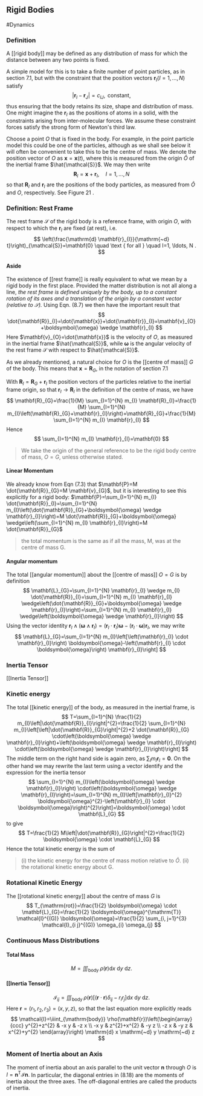 ## Rigid Bodies
#Dynamics 
### Definition
A [[rigid body]] may be defined as any distribution of mass for which the distance between any two points is fixed.

A simple model for this is to take a finite number of point particles, as in section $7.1$, but with the constraint that the position vectors $\mathbf{r}_{I}(I=1, \ldots, N)$ satisfy
$$
\left|\mathbf{r}_{I}-\mathbf{r}_{J}\right|=c_{I J}, \text { constant, }
$$
thus ensuring that the body retains its size, shape and distribution of mass.
One might imagine the $\mathbf{r}_{I}$ as the positions of atoms in a solid, with the constraints arising from inter-molecular forces. We assume these constraint forces satisfy the strong form of Newton's third law.

Choose a point $O$ that is fixed in the body. For example, in the point particle model this could be one of the particles, although as we shall see below it will often be convenient to take this to be the centre of mass. We denote the position vector of $O$ as $\mathbf{x}=\mathbf{x}(t)$, where this is measured from the origin $\hat{O}$ of the inertial frame $\hat{\mathcal{S}}$. We may then write
$$
\mathbf{R}_{I}=\mathbf{x}+\mathbf{r}_{I}, \quad I=1, \ldots, N
$$
so that $\mathbf{R}_{I}$ and $\mathbf{r}_{I}$ are the positions of the body particles, as measured from $\hat{O}$ and $O$, respectively. See Figure 21 .

### Definition: Rest Frame
The rest frame $\mathcal{S}$ of the rigid body is a reference frame, with origin $O$, with respect to which the $\mathbf{r}_{I}$ are fixed (at rest), i.e.
$$
\left(\frac{\mathrm{d} \mathbf{r}_{I}}{\mathrm{~d} t}\right)_{\mathcal{S}}=\mathbf{0} \quad \text { for all } \quad I=1, \ldots, N .
$$

#### Aside
The existence of [[rest frame]] is really equivalent to what we mean by a rigid body in the first place. Provided the matter distribution is not all along a line, *the rest frame is defined uniquely by the body, up to a constant rotation of its axes and a translation of the origin by a constant vector (relative to $\mathcal{S})$.*
Using Eqn. (8.7) we then have the important result that
$$
\dot{\mathbf{R}}_{I}=\dot{\mathbf{x}}+\dot{\mathbf{r}}_{I}=\mathbf{v}_{O}+\boldsymbol{\omega} \wedge \mathbf{r}_{I}
$$
Here $\mathbf{v}_{O}=\dot{\mathbf{x}}$ is the velocity of $O$, as measured in the inertial frame $\hat{\mathcal{S}}$, while $\boldsymbol{\omega}$ is the angular velocity of the rest frame $\mathcal{S}$ with respect to $\hat{\mathcal{S}}$.

As we already mentioned, a natural choice for $O$ is the [[centre of mass]] $G$ of the body. This means that $\mathbf{x}=\mathbf{R}_{G}$, in the notation of section $7.1$

With $\mathbf{R}_{I}=\mathbf{R}_{G}+\mathbf{r}_{I}$ the position vectors of the particles relative to the inertial frame origin, so that $\mathbf{r}_{I} \rightarrow \mathbf{R}_{I}$ in the definition of the centre of mass, we have
$$
\mathbf{R}_{G}=\frac{1}{M} \sum_{I=1}^{N} m_{I} \mathbf{R}_{I}=\frac{1}{M} \sum_{I=1}^{N} m_{I}\left(\mathbf{R}_{G}+\mathbf{r}_{I}\right)=\mathbf{R}_{G}+\frac{1}{M} \sum_{I=1}^{N} m_{I} \mathbf{r}_{I}
$$
Hence
$$
\sum_{I=1}^{N} m_{I} \mathbf{r}_{I}=\mathbf{0}
$$

 

>We take the origin of the general reference to be the rigid body centre of mass, $O=G$, unless otherwise stated.

#### Linear Momentum
We already know from Eqn $(7.3)$ that $\mathbf{P}=M \dot{\mathbf{R}}_{G}=M \mathbf{v}_{G}$, but it is interesting to see this explicitly for a rigid body:
$\mathbf{P}=\sum_{I=1}^{N} m_{I} \dot{\mathbf{R}}_{I}=\sum_{I=1}^{N} m_{I}\left(\dot{\mathbf{R}}_{G}+\boldsymbol{\omega} \wedge \mathbf{r}_{I}\right)=M \dot{\mathbf{R}}_{G}+\boldsymbol{\omega} \wedge\left(\sum_{I=1}^{N} m_{I} \mathbf{r}_{I}\right)=M \dot{\mathbf{R}}_{G}$
>the total momentum is the same as if all the mass, M, was at the centre of mass G.

#### Angular momentum
The total [[angular momentum]] about the [[centre of mass]] $O=G$ is by definition
$$
\mathbf{L}_{G}=\sum_{I=1}^{N} \mathbf{r}_{I} \wedge m_{I} \dot{\mathbf{R}}_{I}=\sum_{I=1}^{N} m_{I} \mathbf{r}_{I} \wedge\left(\dot{\mathbf{R}}_{G}+\boldsymbol{\omega} \wedge \mathbf{r}_{I}\right)=\sum_{I=1}^{N} m_{I} \mathbf{r}_{I} \wedge\left(\boldsymbol{\omega} \wedge \mathbf{r}_{I}\right)
$$
Using the vector identity $\mathbf{r}_{I} \wedge\left(\boldsymbol{\omega} \wedge \mathbf{r}_{I}\right)=\left(\mathbf{r}_{I} \cdot \mathbf{r}_{I}\right) \boldsymbol{\omega}-\left(\mathbf{r}_{I} \cdot \boldsymbol{\omega}\right) \mathbf{r}_{I}$, we may write
$$
\mathbf{L}_{G}=\sum_{I=1}^{N} m_{I}\left[\left(\mathbf{r}_{I} \cdot \mathbf{r}_{I}\right) \boldsymbol{\omega}-\left(\mathbf{r}_{I} \cdot \boldsymbol{\omega}\right) \mathbf{r}_{I}\right]
$$

### Inertia Tensor
[[Inertia Tensor]]
### Kinetic energy
The total [[kinetic energy]] of the body, as measured in the inertial frame, is
$$
T=\sum_{I=1}^{N} \frac{1}{2} m_{I}\left|\dot{\mathbf{R}}_{I}\right|^{2}=\frac{1}{2} \sum_{I=1}^{N} m_{I}\left[\left|\dot{\mathbf{R}}_{G}\right|^{2}+2 \dot{\mathbf{R}}_{G} \cdot\left(\boldsymbol{\omega} \wedge \mathbf{r}_{I}\right)+\left(\boldsymbol{\omega} \wedge \mathbf{r}_{I}\right) \cdot\left(\boldsymbol{\omega} \wedge \mathbf{r}_{I}\right)\right]
$$
The middle term on the right hand side is again zero, as $\sum_{I} m_{I} \mathbf{r}_{I}=\mathbf{0}$.
On the other hand we may rewrite the last term using a vector identify and the expression for the inertia tensor
$$
\sum_{I=1}^{N} m_{I}\left(\boldsymbol{\omega} \wedge \mathbf{r}_{I}\right) \cdot\left(\boldsymbol{\omega} \wedge \mathbf{r}_{I}\right)=\sum_{I=1}^{N} m_{I}\left[\mathbf{r}_{I}^{2} \boldsymbol{\omega}^{2}-\left(\mathbf{r}_{I} \cdot \boldsymbol{\omega}\right)^{2}\right]=\boldsymbol{\omega} \cdot \mathbf{L}_{G}
$$
to give
$$
T=\frac{1}{2} M\left|\dot{\mathbf{R}}_{G}\right|^{2}+\frac{1}{2} \boldsymbol{\omega} \cdot \mathbf{L}_{G}
$$
Hence the total kinetic energy is the sum of
>(i) the kinetic energy for the centre of mass motion relative to $\hat{O}$.
> (ii) the rotational kinetic energy about G.

### Rotational Kinetic Energy
The [[rotational kinetic energy]] about the centre of mass $G$ is
$$
T_{\mathrm{rot}}=\frac{1}{2} \boldsymbol{\omega} \cdot \mathbf{L}_{G}=\frac{1}{2} \boldsymbol{\omega}^{\mathrm{T}} \mathcal{I}^{(G)} \boldsymbol{\omega}=\frac{1}{2} \sum_{i, j=1}^{3} \mathcal{I}_{i j}^{(G)} \omega_{i} \omega_{j}
$$

### Continuous Mass Distributions
#### Total Mass
$$M=\iiint_{\text {body }} \rho(\mathbf{r}) \mathrm{d} x \mathrm{~d} y \mathrm{~d} z.$$
#### [[Inertia Tensor]]
$$\mathcal{I}_{i j}=\iiint_{\text {body }} \rho(\mathbf{r})\left[(\mathbf{r} \cdot \mathbf{r}) \delta_{i j}-r_{i} r_{j}\right] \mathrm{d} x \mathrm{~d} y \mathrm{~d} z.$$
Here $\mathbf{r}=\left(r_{1}, r_{2}, r_{3}\right)=(x, y, z)$, so that the last equation more explicitly reads
$$
\mathcal{I}=\iiint_{\mathrm{body}} \rho(\mathbf{r})\left(\begin{array}{ccc}
y^{2}+z^{2} & -x y & -z x \\
-x y & z^{2}+x^{2} & -y z \\
-z x & -y z & x^{2}+y^{2}
\end{array}\right) \mathrm{d} x \mathrm{~d} y \mathrm{~d} z
$$
### Moment of Inertia about an Axis
The moment of inertia about an axis parallel to the unit vector $\mathbf{n}$ through $O$ is $I=\mathbf{n}^{\mathrm{T}} \mathcal{I} \mathbf{n} .$
In particular, the diagonal entries in $(8.18)$ are the moments of inertia about the three axes. The off-diagonal entries are called the products of inertia.